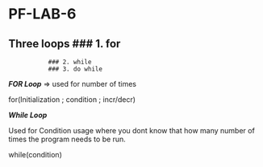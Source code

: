 # PF-LAB-6
## Three loops ### 1. for  
               ### 2. while
               ### 3. do while
***FOR Loop*** =>
used for number of times

for(Initialization ; condition ; incr/decr)

***While Loop***

Used for Condition usage where you dont know that how many number of times the program needs to be run.

while(condition)




